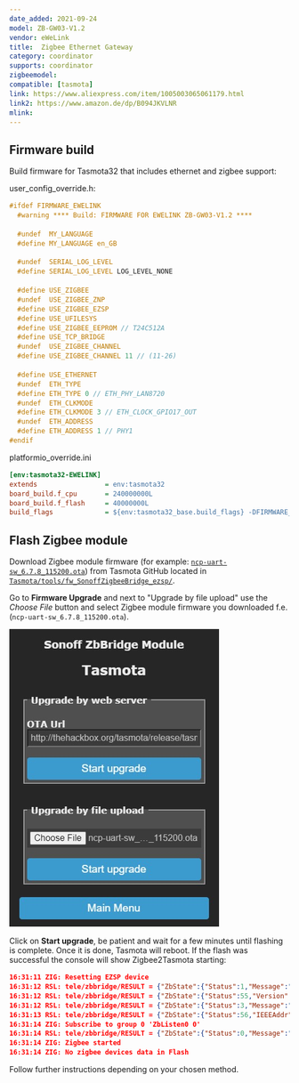 ```yaml
---
date_added: 2021-09-24
model: ZB-GW03-V1.2
vendor: eWeLink
title:  Zigbee Ethernet Gateway
category: coordinator
supports: coordinator
zigbeemodel: 
compatible: [tasmota]
link: https://www.aliexpress.com/item/1005003065061179.html
link2: https://www.amazon.de/dp/B094JKVLNR
mlink: 
---
```

## Firmware build

Build firmware for Tasmota32 that includes ethernet and zigbee support:

user_config_override.h:
```c
#ifdef FIRMWARE_EWELINK
  #warning **** Build: FIRMWARE FOR EWELINK ZB-GW03-V1.2 ****

  #undef  MY_LANGUAGE
  #define MY_LANGUAGE en_GB
  
  #undef  SERIAL_LOG_LEVEL
  #define SERIAL_LOG_LEVEL LOG_LEVEL_NONE

  #define USE_ZIGBEE
  #undef  USE_ZIGBEE_ZNP
  #define USE_ZIGBEE_EZSP
  #define USE_UFILESYS
  #define USE_ZIGBEE_EEPROM // T24C512A
  #define USE_TCP_BRIDGE
  #undef  USE_ZIGBEE_CHANNEL
  #define USE_ZIGBEE_CHANNEL 11 // (11-26)
  
  #define USE_ETHERNET
  #undef  ETH_TYPE
  #define ETH_TYPE 0 // ETH_PHY_LAN8720
  #undef  ETH_CLKMODE
  #define ETH_CLKMODE 3 // ETH_CLOCK_GPIO17_OUT
  #undef  ETH_ADDRESS
  #define ETH_ADDRESS 1 // PHY1
#endif
```

platformio_override.ini
```ini
[env:tasmota32-EWELINK]
extends                 = env:tasmota32
board_build.f_cpu       = 240000000L
board_build.f_flash     = 40000000L
build_flags             = ${env:tasmota32_base.build_flags} -DFIRMWARE_EWELINK
```

## Flash Zigbee module

Download Zigbee module firmware (for example: [`ncp-uart-sw_6.7.8_115200.ota`](https://github.com/arendst/Tasmota/blob/development/tools/fw_SonoffZigbeeBridge_ezsp/ncp-uart-sw_6.7.8_115200.ota?raw=true)) from Tasmota GitHub located in [`Tasmota/tools/fw_SonoffZigbeeBridge_ezsp/`](https://github.com/arendst/Tasmota/blob/development/tools/fw_SonoffZigbeeBridge_ezsp).

Go to **Firmware Upgrade** and next to "Upgrade by file upload" use the _Choose File_ button and select Zigbee module firmware you downloaded f.e. (`ncp-uart-sw_6.7.8_115200.ota`). 

![ZBBridge Zigbee module flash](/assets/images/sonoff_ZBBridge_ota.jpg)

Click on **Start upgrade**, be patient and wait for a few minutes until flashing is complete. Once it is done, Tasmota will reboot. If the flash was successful the console will show Zigbee2Tasmota starting:

```json
16:31:11 ZIG: Resetting EZSP device
16:31:12 RSL: tele/zbbridge/RESULT = {"ZbState":{"Status":1,"Message":"EFR32 booted","RestartReason":"Power-on","Code":2}}
16:31:12 RSL: tele/zbbridge/RESULT = {"ZbState":{"Status":55,"Version":"6.7.8.0","Protocol":8,"Stack":2}}
16:31:12 RSL: tele/zbbridge/RESULT = {"ZbState":{"Status":3,"Message":"Configured, starting coordinator"}}
16:31:13 RSL: tele/zbbridge/RESULT = {"ZbState":{"Status":56,"IEEEAddr":"0x80E423FFFE225691","ShortAddr":"0x0000","DeviceType":1}}
16:31:14 ZIG: Subscribe to group 0 'ZbListen0 0'
16:31:14 RSL: tele/zbbridge/RESULT = {"ZbState":{"Status":0,"Message":"Started"}}
16:31:14 ZIG: Zigbee started
16:31:14 ZIG: No zigbee devices data in Flash
```

Follow further instructions depending on your chosen method.